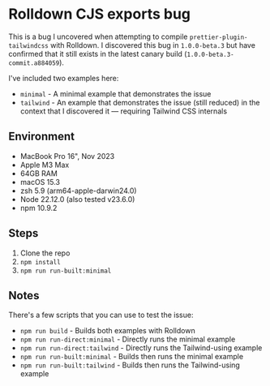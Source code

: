 # Rolldown CJS exports bug

This is a bug I uncovered when attempting to compile `prettier-plugin-tailwindcss` with Rolldown. I discovered this bug in `1.0.0-beta.3` but have confirmed that it still exists in the latest canary build (`1.0.0-beta.3-commit.a884059`).

I've included two examples here:
- `minimal` - A minimal example that demonstrates the issue
- `tailwind` - An example that demonstrates the issue (still reduced) in the context that I discovered it — requiring Tailwind CSS internals

## Environment

- MacBook Pro 16", Nov 2023
- Apple M3 Max
- 64GB RAM
- macOS 15.3
- zsh 5.9 (arm64-apple-darwin24.0)
- Node 22.12.0 (also tested v23.6.0)
- npm 10.9.2

## Steps

1. Clone the repo
2. `npm install`
3. `npm run run-built:minimal`

## Notes

There's a few scripts that you can use to test the issue:
- `npm run build` - Builds both examples with Rolldown
- `npm run run-direct:minimal` - Directly runs the minimal example
- `npm run run-direct:tailwind` - Directly runs the Tailwind-using example
- `npm run run-built:minimal` - Builds then runs the minimal example
- `npm run run-built:tailwind` - Builds then runs the Tailwind-using example
